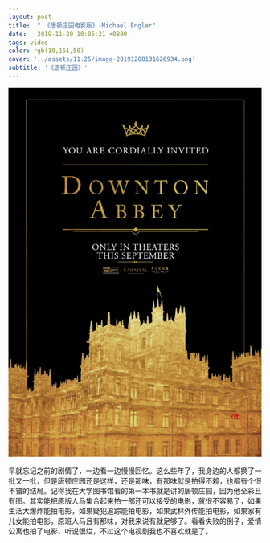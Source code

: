 ```yaml
---
layout: post
title:  " 《唐顿庄园电影版》-Michael Engler"
date:   2019-11-20 10:05:21 +0800
tags: video
color: rgb(10,151,50)
cover: '../assets/11.25/image-20191208131626934.png'
subtitle: '《唐顿庄园》'
---
```


![image-20191208133517775](/assets/11.25/image-20191208133517775.png)

早就忘记之前的剧情了，一边看一边慢慢回忆。这么些年了，我身边的人都换了一批又一批，但是唐顿庄园还是这样，还是那味，有那味就是拍得不赖，也都有个很不错的结局。记得我在大学图书馆看的第一本书就是讲的唐顿庄园，因为他全彩且有图。其实能把原版人马集合起来拍一部还可以接受的电影，就很不容易了，如果生活大爆炸能拍电影，如果疑犯追踪能拍电影，如果武林外传能拍电影，如果家有儿女能拍电影，原班人马且有那味，对我来说有就足够了。看看失败的例子，爱情公寓也拍了电影，听说很烂，不过这个电视剧我也不喜欢就是了。